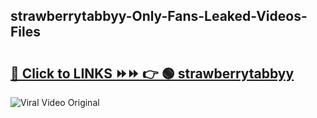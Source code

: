 
 ## strawberrytabbyy-Only-Fans-Leaked-Videos-Files

# <h2><a href="https://mediaupload.pro?strawberrytabbyy">🔗 Click to LINKS ⏩⏩ 👉 🟢 strawberrytabbyy </a></h2>

<a href="https://mediaupload.pro?strawberrytabbyy" rel="nofollow" data-target="animated-image.originalLink"><img src="https://i.ibb.co.com/xMMVF88/686577567.gif" alt="Viral Video Original" style="max-width: 100%; display: inline-block;" data-target="animated-image.originalImage"></a>